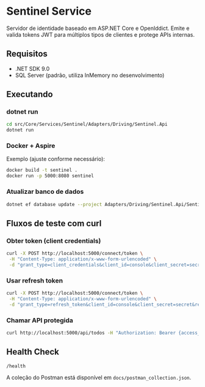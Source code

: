 # Sentinel Service

Servidor de identidade baseado em ASP.NET Core e OpenIddict. Emite e valida tokens JWT para múltiplos tipos de clientes e protege APIs internas.

## Requisitos
- .NET SDK 9.0
- SQL Server (padrão, utiliza InMemory no desenvolvimento)

## Executando

### dotnet run
```bash
cd src/Core/Services/Sentinel/Adapters/Driving/Sentinel.Api
dotnet run
```

### Docker + Aspire
Exemplo (ajuste conforme necessário):
```bash
docker build -t sentinel .
docker run -p 5000:8080 sentinel
```

### Atualizar banco de dados
```bash
dotnet ef database update --project Adapters/Driving/Sentinel.Api/Sentinel.Api.csproj
```

## Fluxos de teste com curl

### Obter token (client credentials)
```bash
curl -X POST http://localhost:5000/connect/token \
 -H "Content-Type: application/x-www-form-urlencoded" \
 -d "grant_type=client_credentials&client_id=console&client_secret=secret&scope=api"
```

### Usar refresh token
```bash
curl -X POST http://localhost:5000/connect/token \
 -H "Content-Type: application/x-www-form-urlencoded" \
 -d "grant_type=refresh_token&client_id=console&client_secret=secret&refresh_token={token}"
```

### Chamar API protegida
```bash
curl http://localhost:5000/api/todos -H "Authorization: Bearer {access_token}"
```

## Health Check
`/health`

A coleção do Postman está disponível em `docs/postman_collection.json`.
